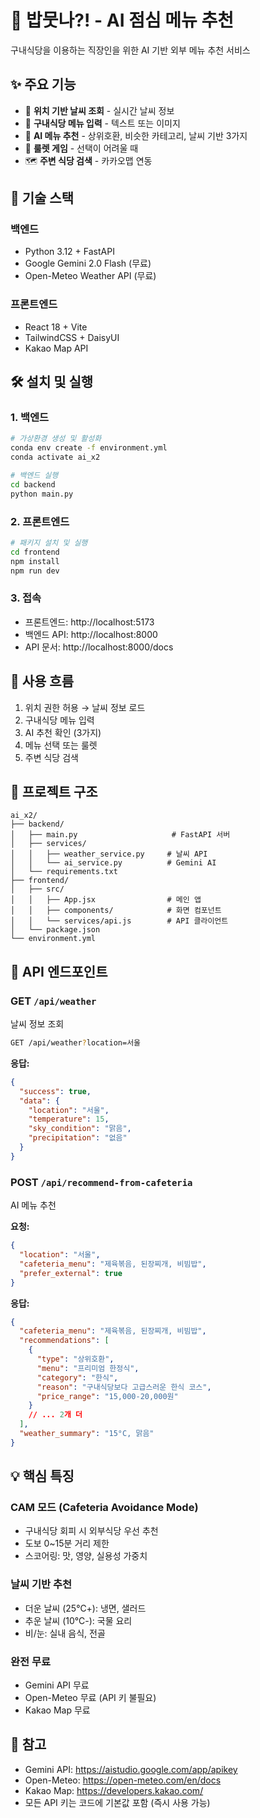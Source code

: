 # 🍱 밥뭇나?! - AI 점심 메뉴 추천

구내식당을 이용하는 직장인을 위한 AI 기반 외부 메뉴 추천 서비스

## ✨ 주요 기능

- 📍 **위치 기반 날씨 조회** - 실시간 날씨 정보
- 📝 **구내식당 메뉴 입력** - 텍스트 또는 이미지
- 🤖 **AI 메뉴 추천** - 상위호환, 비슷한 카테고리, 날씨 기반 3가지
- 🎰 **룰렛 게임** - 선택이 어려울 때
- 🗺️ **주변 식당 검색** - 카카오맵 연동

## 🚀 기술 스택

### 백엔드
- Python 3.12 + FastAPI
- Google Gemini 2.0 Flash (무료)
- Open-Meteo Weather API (무료)

### 프론트엔드
- React 18 + Vite
- TailwindCSS + DaisyUI
- Kakao Map API

## 🛠️ 설치 및 실행

### 1. 백엔드
```bash
# 가상환경 생성 및 활성화
conda env create -f environment.yml
conda activate ai_x2

# 백엔드 실행
cd backend
python main.py
```

### 2. 프론트엔드
```bash
# 패키지 설치 및 실행
cd frontend
npm install
npm run dev
```

### 3. 접속
- 프론트엔드: http://localhost:5173
- 백엔드 API: http://localhost:8000
- API 문서: http://localhost:8000/docs

## 📱 사용 흐름

1. 위치 권한 허용 → 날씨 정보 로드
2. 구내식당 메뉴 입력
3. AI 추천 확인 (3가지)
4. 메뉴 선택 또는 룰렛
5. 주변 식당 검색

## 📁 프로젝트 구조

```
ai_x2/
├── backend/
│   ├── main.py                     # FastAPI 서버
│   ├── services/
│   │   ├── weather_service.py     # 날씨 API
│   │   └── ai_service.py          # Gemini AI
│   └── requirements.txt
├── frontend/
│   ├── src/
│   │   ├── App.jsx                # 메인 앱
│   │   ├── components/            # 화면 컴포넌트
│   │   └── services/api.js        # API 클라이언트
│   └── package.json
└── environment.yml
```

## 🔧 API 엔드포인트

### GET `/api/weather`
날씨 정보 조회

```bash
GET /api/weather?location=서울
```

**응답:**
```json
{
  "success": true,
  "data": {
    "location": "서울",
    "temperature": 15,
    "sky_condition": "맑음",
    "precipitation": "없음"
  }
}
```

### POST `/api/recommend-from-cafeteria`
AI 메뉴 추천

**요청:**
```json
{
  "location": "서울",
  "cafeteria_menu": "제육볶음, 된장찌개, 비빔밥",
  "prefer_external": true
}
```

**응답:**
```json
{
  "cafeteria_menu": "제육볶음, 된장찌개, 비빔밥",
  "recommendations": [
    {
      "type": "상위호환",
      "menu": "프리미엄 한정식",
      "category": "한식",
      "reason": "구내식당보다 고급스러운 한식 코스",
      "price_range": "15,000-20,000원"
    }
    // ... 2개 더
  ],
  "weather_summary": "15°C, 맑음"
}
```

## 💡 핵심 특징

### CAM 모드 (Cafeteria Avoidance Mode)
- 구내식당 회피 시 외부식당 우선 추천
- 도보 0~15분 거리 제한
- 스코어링: 맛, 영양, 실용성 가중치

### 날씨 기반 추천
- 더운 날씨 (25℃+): 냉면, 샐러드
- 추운 날씨 (10℃-): 국물 요리
- 비/눈: 실내 음식, 전골

### 완전 무료
- Gemini API 무료
- Open-Meteo 무료 (API 키 불필요)
- Kakao Map 무료

## 📝 참고

- Gemini API: https://aistudio.google.com/app/apikey
- Open-Meteo: https://open-meteo.com/en/docs
- Kakao Map: https://developers.kakao.com/
- 모든 API 키는 코드에 기본값 포함 (즉시 사용 가능)
